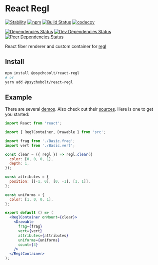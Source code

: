 # React Regl

[![Stability](https://img.shields.io/badge/Stability-Experimental-Orange.svg)](https://nodejs.org/api/documentation.html#documentation_stability_index)
[![npm](https://img.shields.io/npm/v/@psychobolt/react-regl.svg)](https://www.npmjs.com/package/@psychobolt/react-regl)
[![Build Status](https://travis-ci.org/psychobolt/react-regl.svg?branch=master)](https://travis-ci.org/psychobolt/react-regl)
[![codecov](https://codecov.io/gh/psychobolt/react-regl/branch/master/graph/badge.svg)](https://codecov.io/gh/psychobolt/react-regl)

[![Dependencies Status](https://david-dm.org/psychobolt/react-regl.svg)](https://david-dm.org/psychobolt/react-regl)
[![Dev Dependencies Status](https://david-dm.org/psychobolt/react-regl/dev-status.svg)](https://david-dm.org/psychobolt/react-regl?type=dev)
[![Peer Dependencies Status](https://david-dm.org/psychobolt/react-regl/peer-status.svg)](https://david-dm.org/psychobolt/react-regl?type=peer)

React fiber renderer and custom container for [regl](https://github.com/regl-project/regl)

## Install

```sh
npm install @psychobolt/react-regl
# or
yarn add @psychobolt/react-regl
```

## Example

There are several [demos](https://psychobolt.github.io/react-regl). Also check out their [sources](stories). Here is one to get you started:

```jsx
import React from 'react';

import { ReglContainer, Drawable } from 'src';

import frag from './Basic.frag';
import vert from './Basic.vert';

const clear = ({ regl }) => regl.clear({
  color: [0, 0, 0, 1],
  depth: 1,
});

const attributes = {
  position: [[-1, 0], [0, -1], [1, 1]],
};

const uniforms = {
  color: [1, 0, 0, 1],
};

export default () => (
  <ReglContainer onMount={clear}>
    <Drawable
      frag={frag}
      vert={vert}
      attributes={attributes}
      uniforms={uniforms}
      count={3}
    />
  </ReglContainer>
);
```
